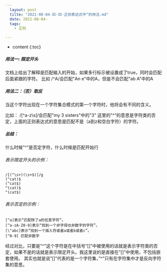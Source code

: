 ```yaml
---
  layout: post
  tilte: "2021-08-04-🟨-🟨-正则表达式中^的用法.md"
  date: 2021-08-04-
  tags: 
    - 正则

---
```



* content
{:toc}


##### 用法一:   限定开头

 文档上给出了解释是匹配输入的开始，如果多行标示被设置成了true，同时会匹配后面紧跟的字符。    比如 /^A/会匹配"An e"中的A，但是不会匹配"ab A"中的A

##### 用法二：（否）取反

当这个字符出现在一个字符集合模式的第一个字符时，他将会有不同的含义。

 比如： /[^a-z\s]/会匹配"my 3 sisters"中的"3"  这里的”^”的意思是字符类的否定，上面的正则表达式的意思是匹配不是（a到z和空白字符）的字符。 

##### 总结：

什么时候”^”是否定字符，什么时候是匹配开始行

###### 表示限定开头的示例：
```
/[(^\s+)(\s+$)]/g
(^cat)$
(^cat$)
^(cat)$
^(cat$)
```
###### 表示否定的示例：
```
[^a]表示“匹配除了a的任意字符”。
[^a-zA-Z0-9]表示“找到一个非字母也非数字的字符”。
[\^abc]表示“找到一个插入符或者a或者b或者c”。
[^0-9] 匹配非数字
```
经过对比，只要是”^”这个字符是在中括号”[]”中被使用的话就是表示字符类的否定，如果不是的话就是表示限定开头。我这里说的是直接在”[]”中使用，不包括嵌套使用。 
其实也就是说”[]”代表的是一个字符集，”^”只有在字符集中才是反向字符集的意思。

